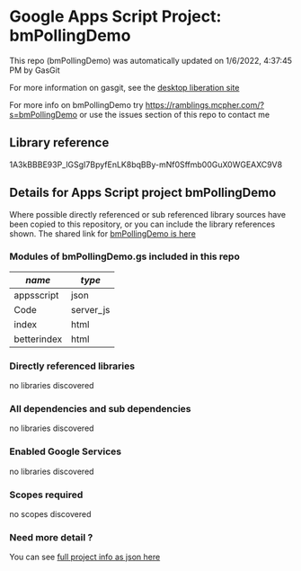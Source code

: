 # Google Apps Script Project: bmPollingDemo
This repo (bmPollingDemo) was automatically updated on 1/6/2022, 4:37:45 PM by GasGit

For more information on gasgit, see the [desktop liberation site](https://ramblings.mcpher.com/drive-sdk-and-github/migrategasgit/ "desktop liberation")

For more info on bmPollingDemo try https://ramblings.mcpher.com/?s=bmPollingDemo or use the issues section of this repo to contact me
## Library reference
1A3kBBBE93P_lGSgI7BpyfEnLK8bqBBy-mNf0Sffmb00GuX0WGEAXC9V8


## Details for Apps Script project bmPollingDemo
Where possible directly referenced or sub referenced library sources have been copied to this repository, or you can include the library references shown. 
The shared link for [bmPollingDemo is here](https://script.google.com/d/1A3kBBBE93P_lGSgI7BpyfEnLK8bqBBy-mNf0Sffmb00GuX0WGEAXC9V8/edit?usp=sharing "open in the GAS IDE")

### Modules of bmPollingDemo.gs included in this repo
*name*|*type*
--- | --- 
appsscript| json
Code| server_js
index| html
betterindex| html
### Directly referenced libraries
no libraries discovered
### All dependencies and sub dependencies
no libraries discovered
### Enabled Google Services
no libraries discovered
### Scopes required
no scopes discovered
### Need more detail ?
You can see [full project info as json here](info.json)
